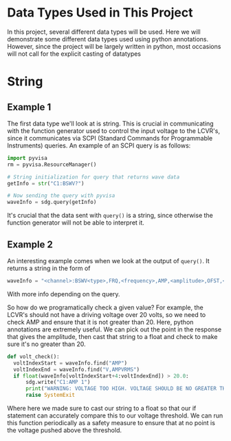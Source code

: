 # Data Types Used in This Project

In this project, several different data types will be used. Here we will demonstrate some different data types used using python annotations. However, since the project will be largely written in python, most occasions will not call for the explicit casting of datatypes

# String

## Example 1
The first data type we'll look at is string. This is crucial in communicating with the function generator used to control the input voltage to the LCVR's, since it communicates via SCPI (Standard Commands for Programmable Instruments) queries. An example of an SCPI query is as follows:
```Python
import pyvisa
rm = pyvisa.ResourceManager()

# String initialization for query that returns wave data
getInfo = str("C1:BSWV?")

# Now sending the query with pyvisa
waveInfo = sdg.query(getInfo)
```

It's crucial that the data sent with `query()` is a string, since otherwise the function generator will not be able to interpret it.

## Example 2

An interesting example comes when we look at the output of `query()`. It returns a string in the form of
```Python
waveInfo = "<channel>:BSWV<type>,FRQ,<frequency>,AMP,<amplitude>,OFST,<offset>,DUTY,<duty>"
```
With more info depending on the query.

So how do we programatically check a given value? For example, the LCVR's should not have a driving voltage over 20 volts, so we need to check AMP and ensure that it is not greater than 20. Here, python annotations are extremely useful. We can pick out the point in the response that gives the amplitude, then cast that string to a float and check to make sure it's no greater than 20.
```Python
def volt_check():
  voltIndexStart = waveInfo.find("AMP")
  voltIndexEnd = waveInfo.find("V,AMPVRMS")
  if float(waveInfo[voltIndexStart+4:voltIndexEnd]) > 20.0:
      sdg.write("C1:AMP 1")
      print("WARNING: VOLTAGE TOO HIGH. VOLTAGE SHOULD BE NO GREATER THAN 20 V")
      raise SystemExit
```
Where here we made sure to cast our string to a float so that our if statement can accurately compare this to our voltage threshold. We can run this function periodically as a safety measure to ensure that at no point is the voltage pushed above the threshold.

